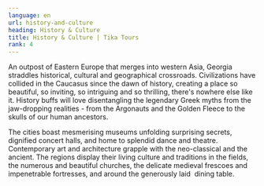 ```yaml
---
language: en
url: history-and-culture
heading: History & Culture
title: History & Culture | Tika Tours
rank: 4
---
```

<div class="row content-row"><!-- 877 (0)-->

</div>

<div class="row content-row"><!-- 878 (3)-->
<div class="col-xs-12 col-sm-6 col-md-6"><!-- 1206 -->

An outpost of Eastern Europe that merges into western Asia, Georgia straddles historical,
cultural and geographical crossroads. Civilizations have collided in the Caucasus
since the dawn of history, creating a place so beautiful, so inviting, so intriguing
and so thrilling, there's nowhere else like it. History buffs will love disentangling
the legendary Greek myths from the jaw\-dropping realities \- from the Argonauts
and the Golden Fleece to the skulls of our human ancestors.

</div>

<div class="col-xs-12 col-sm-6 col-md-6"><!-- 1207 -->

The cities boast mesmerising museums unfolding surprising secrets, dignified concert
halls, and home to splendid dance and theatre. Contemporary art and architecture
grapple with the neo\-classical and the ancient. The regions display their living
culture and traditions in the fields, the numerous and beautiful churches, the delicate
medieval frescoes and impenetrable fortresses, and around the generously laid  dining
table.

</div>

</div>
